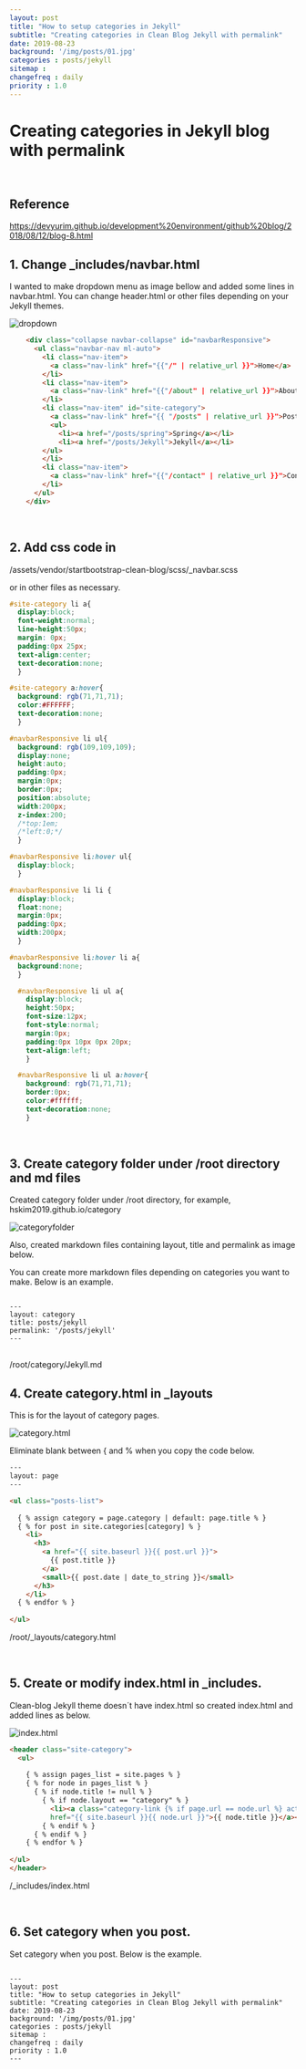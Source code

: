 ```yaml
---
layout: post
title: "How to setup categories in Jekyll"
subtitle: "Creating categories in Clean Blog Jekyll with permalink"
date: 2019-08-23
background: '/img/posts/01.jpg'
categories : posts/jekyll
sitemap :
changefreq : daily
priority : 1.0
---
```


<h1>Creating categories in Jekyll blog with permalink</h1>
<br>

<h2>Reference</h2>
<a href="https://devyurim.github.io/development%20environment/github%20blog/2018/08/12/blog-8.html">https://devyurim.github.io/development%20environment/github%20blog/2018/08/12/blog-8.html</a>


<h2>1. Change _includes/navbar.html</h2>
<p>I wanted to make dropdown menu as image bellow and added some lines in navbar.html. You can change header.html or other files depending on your Jekyll themes.</p>
<img src="/img/posts/190823/dropdown.PNG" alt="dropdown">

```html
    <div class="collapse navbar-collapse" id="navbarResponsive">
      <ul class="navbar-nav ml-auto">
        <li class="nav-item">
          <a class="nav-link" href="{{"/" | relative_url }}">Home</a>
        </li>
        <li class="nav-item">
          <a class="nav-link" href="{{"/about" | relative_url }}">About</a>
        </li>
        <li class="nav-item" id="site-category">
          <a class="nav-link" href="{{ "/posts" | relative_url }}">Posts</a>
          <ul>
            <li><a href="/posts/spring">Spring</a></li>
            <li><a href="/posts/Jekyll">Jekyll</a></li>
        </ul>
        </li>
        <li class="nav-item">
          <a class="nav-link" href="{{"/contact" | relative_url }}">Contact</a>
        </li>
      </ul>
    </div>
```
<br>
<h2>2. Add css code in </h2>
<p>/assets/vendor/startbootstrap-clean-blog/scss/_navbar.scss</p>
<p>or in other files as necessary.</p>

```css
#site-category li a{
  display:block;
  font-weight:normal;
  line-height:50px;
  margin: 0px;
  padding:0px 25px;
  text-align:center;
  text-decoration:none;
  }

#site-category a:hover{
  background: rgb(71,71,71);
  color:#FFFFFF;
  text-decoration:none;
  }

#navbarResponsive li ul{
  background: rgb(109,109,109);
  display:none;
  height:auto;
  padding:0px;
  margin:0px;
  border:0px;
  position:absolute;
  width:200px;
  z-index:200;
  /*top:1em;
  /*left:0;*/
  }

#navbarResponsive li:hover ul{
  display:block;
  }

#navbarResponsive li li {
  display:block;
  float:none;
  margin:0px;
  padding:0px;
  width:200px;
  }

#navbarResponsive li:hover li a{
  background:none;
  }

  #navbarResponsive li ul a{
    display:block;
    height:50px;
    font-size:12px;
    font-style:normal;
    margin:0px;
    padding:0px 10px 0px 20px;
    text-align:left;
    }

  #navbarResponsive li ul a:hover{
    background: rgb(71,71,71);
    border:0px;
    color:#ffffff;
    text-decoration:none;
    }
```
<br>
<h2>3. Create category folder under /root directory and md files</h2>
<p>Created category folder under /root directory, for example, hskim2019.github.io/category</p>
<img src="/img/posts/190823/categoryfolder.PNG" alt="categoryfolder">
<p>Also, created markdown files containing layout, title and permalink as image below.</p>
<p>You can create more markdown files depending on categories you want to make. Below is an example.</p>

<pre class="highlight">
<code>
---
layout: category
title: posts/jekyll
permalink: '/posts/jekyll'
---
</code>
</pre>
<span class="caption text-muted">/root/category/Jekyll.md</span>


<h2>4. Create category.html in _layouts</h2>
<p>This is for the layout of category pages.</p>
<img src="/img/posts/190823/layoutcategory.PNG" alt="category.html">

<p>Eliminate blank between { and % when you copy the code below.</p>

```html
---
layout: page
---

<ul class="posts-list">
  
  { % assign category = page.category | default: page.title % }
  { % for post in site.categories[category] % }
    <li>
      <h3>
        <a href="{{ site.baseurl }}{{ post.url }}">
          {{ post.title }}
        </a>
        <small>{{ post.date | date_to_string }}</small>
      </h3>
    </li>
  { % endfor % }
  
</ul>
```
<span class="caption text-muted">/root/_layouts/category.html</span>

<br>

<h2>5. Create or modify index.html in _includes.</h2>
<p>Clean-blog Jekyll theme doesn´t have index.html so created index.html and added lines as below.</p>
<img src="/img/posts/190823/includesindexhtml.PNG" alt="index.html">

```html
<header class="site-category">
  <ul>
    
    { % assign pages_list = site.pages % }
    { % for node in pages_list % }
      { % if node.title != null % }
        { % if node.layout == "category" % }
          <li><a class="category-link {% if page.url == node.url %} active{% endif %}"
          href="{{ site.baseurl }}{{ node.url }}">{{ node.title }}</a></li>
        { % endif % }
      { % endif % }
    { % endfor % }
    
</ul>
</header>
```

<span class="caption text-muted">/_includes/index.html</span>

<br>

<h2>6. Set category when you post.</h2>
<p>Set category when you post. Below is the example.</p>
<pre class="highlight">
<code>
---
layout: post
title: "How to setup categories in Jekyll"
subtitle: "Creating categories in Clean Blog Jekyll with permalink"
date: 2019-08-23
background: '/img/posts/01.jpg'
categories : posts/jekyll
sitemap :
changefreq : daily
priority : 1.0
---
</code>
</pre>

<h2></h2>